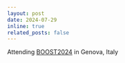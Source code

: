 ```yaml
---
layout: post
date: 2024-07-29
inline: true
related_posts: false
---
```


Attending <a href="https://agenda.infn.it/event/37093/">BOOST2024</a> in Genova, Italy
